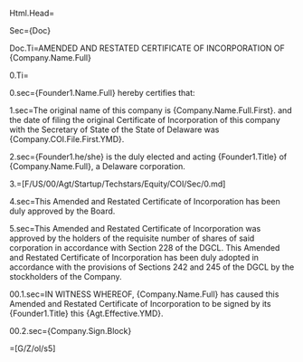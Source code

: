 Html.Head=<style>ol {list-style-type: decimal;} ol ol {list-style-type: upper-roman;} ol ol ol {list-style-type: upper-alpha;} ol ol ol ol {list-style-type: decimal;} ol ol ol ol ol {list-style-type: lower-alpha;} ol ol ol ol ol ol {list-style-type: lower-roman;} ol ol ol ol ol ol ol {list-style-type: upper-alpha;} ol ol ol ol ol ol ol ol {list-style-type: decimal;}</style>

Sec={Doc}

Doc.Ti=AMENDED AND RESTATED CERTIFICATE OF INCORPORATION OF {Company.Name.Full}

0.Ti=</i>

0.sec={Founder1.Name.Full} hereby certifies that:

1.sec=The original name of this company is {Company.Name.Full.First}. and the date of filing the original Certificate of Incorporation of this company with the Secretary of State of the State of Delaware was {Company.COI.File.First.YMD}.

2.sec={Founder1.he/she} is the duly elected and acting {Founder1.Title} of {Company.Name.Full}, a Delaware corporation.

3.=[F/US/00/Agt/Startup/Techstars/Equity/COI/Sec/0.md]

4.sec=This Amended and Restated Certificate of Incorporation has been duly approved by the Board.

5.sec=This Amended and Restated Certificate of Incorporation was approved by the holders of the requisite number of shares of said corporation in accordance with Section 228 of the DGCL.  This Amended and Restated Certificate of Incorporation has been duly adopted in accordance with the provisions of Sections 242 and 245 of the DGCL by the stockholders of the Company.
 
00.1.sec=IN WITNESS WHEREOF, {Company.Name.Full} has caused this Amended and Restated Certificate of Incorporation to be signed by its {Founder1.Title} this {Agt.Effective.YMD}.

00.2.sec={Company.Sign.Block}

=[G/Z/ol/s5]
